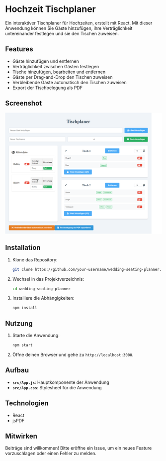 # Hochzeit Tischplaner

Ein interaktiver Tischplaner für Hochzeiten, erstellt mit React. Mit dieser Anwendung können Sie Gäste hinzufügen, ihre Verträglichkeit untereinander festlegen und sie den Tischen zuweisen. 

## Features

- Gäste hinzufügen und entfernen
- Verträglichkeit zwischen Gästen festlegen
- Tische hinzufügen, bearbeiten und entfernen
- Gäste per Drag-and-Drop den Tischen zuweisen
- Verbleibende Gäste automatisch den Tischen zuweisen
- Export der Tischbelegung als PDF

## Screenshot

![Tischplaner](tischplaner.png)

## Installation

1. Klone das Repository:
    ```sh
    git clone https://github.com/your-username/wedding-seating-planner.git
    ```
2. Wechsel in das Projektverzeichnis:
    ```sh
    cd wedding-seating-planner
    ```
3. Installiere die Abhängigkeiten:
    ```sh
    npm install
    ```

## Nutzung

1. Starte die Anwendung:
    ```sh
    npm start
    ```
2. Öffne deinen Browser und gehe zu `http://localhost:3000`.

## Aufbau

- **`src/App.js`**: Hauptkomponente der Anwendung
- **`src/App.css`**: Stylesheet für die Anwendung

## Technologien

- React
- jsPDF

## Mitwirken

Beiträge sind willkommen! Bitte eröffne ein Issue, um ein neues Feature vorzuschlagen oder einen Fehler zu melden. 



